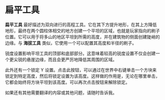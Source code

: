 # 扁平工具

**扁平工具** 最好描述为双向进行的高程工具。它在其下方提升地形，在其上方降低地形，最终在两个圆柱体相交的地方创建一个平坦的区域，也就是玩家指向的刷子位置。它可以用于将多山的地区平坦到所需的高度，并在建筑物的侧面创建陡峭的边缘。与 **海拔工具** 类似，它使用一个可以配置其高度和半径的刷子。

锐度设置影响平坦工具的顶部和底部部分。这意味着较高的锐度设置不仅会创建一个更尖锐的悬崖边缘，而且会更严厉地降低其周围的区域。

此外还有一个锁定 Y 设置。点击此按钮，可以通过在世界中右键单击一个方块来锁定到特定高度，然后将锁定设置为该高度。这样做的作用是，无论在哪里单击，它都会始终将方块平坦到该高度。可以再次点击按钮来解除锁定。

如果还有其他需要翻译的内容或其他问题，请随时告诉我。